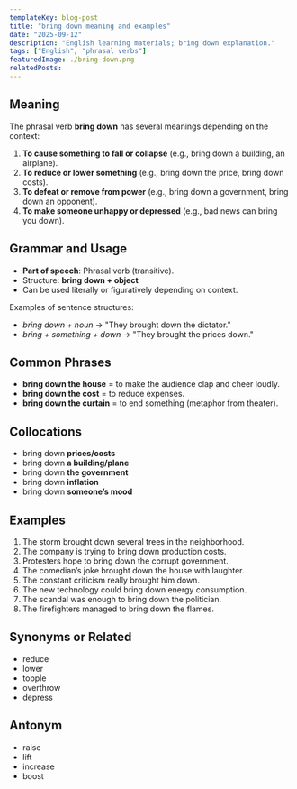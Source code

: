 ```yaml
---
templateKey: blog-post
title: "bring down meaning and examples"
date: "2025-09-12"
description: "English learning materials; bring down explanation."
tags: ["English", "phrasal verbs"]
featuredImage: ./bring-down.png
relatedPosts:
---
```


## Meaning

The phrasal verb **bring down** has several meanings depending on the context:

1. **To cause something to fall or collapse**
   (e.g., bring down a building, an airplane).
2. **To reduce or lower something**
   (e.g., bring down the price, bring down costs).
3. **To defeat or remove from power**
   (e.g., bring down a government, bring down an opponent).
4. **To make someone unhappy or depressed**
   (e.g., bad news can bring you down).

## Grammar and Usage

- **Part of speech**: Phrasal verb (transitive).
- Structure: **bring down + object**
- Can be used literally or figuratively depending on context.

Examples of sentence structures:

- _bring down + noun_ → "They brought down the dictator."
- _bring + something + down_ → "They brought the prices down."

## Common Phrases

- **bring down the house** = to make the audience clap and cheer loudly.
- **bring down the cost** = to reduce expenses.
- **bring down the curtain** = to end something (metaphor from theater).

## Collocations

- bring down **prices/costs**
- bring down **a building/plane**
- bring down **the government**
- bring down **inflation**
- bring down **someone’s mood**

## Examples

1. The storm brought down several trees in the neighborhood.
2. The company is trying to bring down production costs.
3. Protesters hope to bring down the corrupt government.
4. The comedian’s joke brought down the house with laughter.
5. The constant criticism really brought him down.
6. The new technology could bring down energy consumption.
7. The scandal was enough to bring down the politician.
8. The firefighters managed to bring down the flames.

## Synonyms or Related

- reduce
- lower
- topple
- overthrow
- depress

## Antonym

- raise
- lift
- increase
- boost
